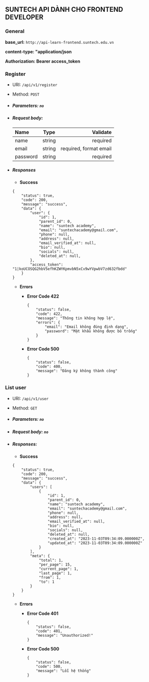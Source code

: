 ## SUNTECH API DÀNH CHO FRONTEND DEVELOPER

### General

**base_url:** `http://api-learn-frontend.suntech.edu.vn`

**content-type: "application/json**

**Authorization: Bearer access_token**

### Register
- URI: `/api/v1/register`
- Method: `POST`

- ##### Parameters: `no`

- ##### Request body:
    | Name      | Type | Validate     |
    | :---        |    :----:   |          ---: |
    | name      | string       | required   |
    | email   | string        | required, format email    |
    | password   | string        | required      |


- ##### Responses
    - **Success**
    ```
    {
        "status": true,
        "code": 200,
        "message": "success",
        "data": {
            "user": {
                "id": 1,
                "parent_id": 0,
                "name": "suntech academy",
                "email": "suntechacademy@gmail.com",
                "phone": null,
                "address": null,
                "email_verified_at": null,
                "bio": null,
                "socials": null,
                "deleted_at": null,
            },
            "access_token": "1|koUCOSQG2hbV5efhKZWYKpmvbN5xCv9wYVpwbV7zd632fbdd"
        }
    }
    ```
    - **Errors**
        - **Error Code 422**
            ```
            {
                "status": false,
                "code": 422,
                "message": "Thông tin không hợp lệ",
                "errors": {
                    "email": "Email không đúng định dạng",
                    "password": "Mật khẩu không được bỏ trống"
                }
            }
            ```

        - **Error Code 500**
            ```
            {
                "status": false,
                "code": 400,
                "message": "Đăng ký không thành công"
            }
            ```

### List user
- URI: `/api/v1/user`
- Method: `GET`

- ##### Parameters: `no`

- ##### Request body: `no`


- ##### Responses:
    - **Success**
    ```
    {
        "status": true,
        "code": 200,
        "message": "success",
        "data": {
            "users": [
                {
                    "id": 1,
                    "parent_id": 0,
                    "name": "suntech academy",
                    "email": "suntechacademy@gmail.com",
                    "phone": null,
                    "address": null,
                    "email_verified_at": null,
                    "bio": null,
                    "socials": null,
                    "deleted_at": null,
                    "created_at": "2023-11-03T09:34:09.000000Z",
                    "updated_at": "2023-11-03T09:34:09.000000Z"
                }
            ],
            "meta": {
                "total": 1,
                "per_page": 15,
                "current_page": 1,
                "last_page": 1,
                "from": 1,
                "to": 1
            }
        }
    }
    ```
    - **Errors**
        - **Error Code 401**
            ```
            {
                "status": false,
                "code": 401,
                "message": "Unauthorized!"
            }
            ```

        - **Error Code 500**
            ```
            {
                "status": false,
                "code": 500,
                "message": "Lỗi hệ thống"
            }
            ```
